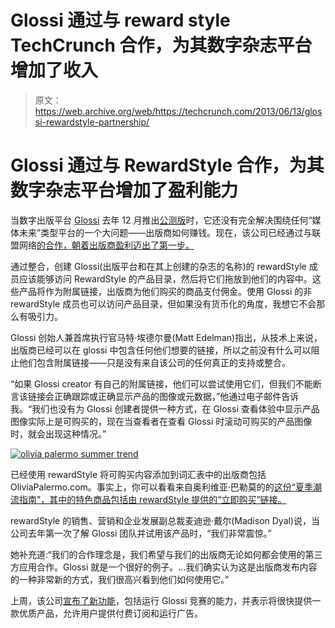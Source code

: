 # Glossi 通过与 reward style TechCrunch 合作，为其数字杂志平台增加了收入

> 原文：<https://web.archive.org/web/https://techcrunch.com/2013/06/13/glossi-rewardstyle-partnership/>

# Glossi 通过与 RewardStyle 合作，为其数字杂志平台增加了盈利能力

当数字出版平台 [Glossi](https://web.archive.org/web/20230120171511/http://www.glossi.com/) 去年 12 月推出[公测版](https://web.archive.org/web/20230120171511/https://techcrunch.com/2012/12/04/thisnext-launches-glossi/)时，它还没有完全解决围绕任何“媒体未来”类型平台的一个大问题——出版商如何赚钱。现在，该公司已经通过与联盟网络[的合作，朝着出版商盈利迈出了第一步。](https://web.archive.org/web/20230120171511/http://www.rewardstyle.com/)

通过整合，创建 Glossi(出版平台和在其上创建的杂志的名称)的 rewardStyle 成员应该能够访问 RewardStyle 的产品目录，然后将它们拖放到他们的内容中。这些产品将作为附属链接，出版商为他们购买的商品支付佣金。使用 Glossi 的非 rewardStyle 成员也可以访问产品目录，但如果没有货币化的角度，我想它不会那么有吸引力。

Glossi 创始人兼首席执行官马特·埃德尔曼(Matt Edelman)指出，从技术上来说，出版商已经可以在 glossi 中包含任何他们想要的链接，所以之前没有什么可以阻止他们包含附属链接——只是没有来自该公司的任何真正的支持或整合。

“如果 Glossi creator 有自己的附属链接，他们可以尝试使用它们，但我们不能断言该链接会正确跟踪或正确显示产品的图像或元数据，”他通过电子邮件告诉我。“我们也没有为 Glossi 创建者提供一种方式，在 Glossi 查看体验中显示产品图像实际上是可购买的，现在当查看者在查看 Glossi 时滚动可购买的产品图像时，就会出现这种情况。”

[![olivia palermo summer trend](img/4ff0fe9285bca951514e296784862ce6.png)](https://web.archive.org/web/20230120171511/https://techcrunch.com/2013/06/13/glossi-rewardstyle-partnership/olivia-palermo-summer-trend/)

已经使用 rewardStyle 将可购买内容添加到词汇表中的出版商包括 OliviaPalermo.com。事实上，你可以看看来自奥利维亚·巴勒莫的的[这份“夏季潮流指南”，其中的特色商品包括由 rewardStyle 提供的“立即购买”链接。](https://web.archive.org/web/20230120171511/http://glossi.com/OliviaPalermo/23213-olivia-palermo-summer-trend-guide?q=olivia%20palermo)

rewardStyle 的销售、营销和企业发展副总裁麦迪逊·戴尔(Madison Dyal)说，当公司去年第一次了解 Glossi 团队并试用该产品时，“我们非常震惊。”

她补充道:“我们的合作理念是，我们希望与我们的出版商无论如何都会使用的第三方应用合作。Glossi 就是一个很好的例子。…我们确实认为这是出版商发布内容的一种非常新的方式，我们很高兴看到他们如何使用它。”

上周，该公司[宣布了新功能](https://web.archive.org/web/20230120171511/http://paidcontent.org/2013/06/05/diy-digital-magazine-platform-glossi-adds-new-tools-with-paid-subscriptions-coming-soon/)，包括运行 Glossi 竞赛的能力，并表示将很快提供一款优质产品，允许用户提供付费订阅和运行广告。